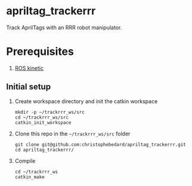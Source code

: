 # apriltag_trackerrr

Track AprilTags with an RRR robot manipulator.

# Prerequisites

1. [ROS kinetic](http://wiki.ros.org/kinetic/Installation/Ubuntu)


## Initial setup

1. Create workspace directory and init the catkin workspace
   ````
   mkdir -p ~/trackrrr_ws/src
   cd ~/trackrrr_ws/src
   catkin_init_workspace
   ````

2. Clone this repo in the `~/trackrrr_ws/src` folder
   ````
   git clone git@github.com:christophebedard/apriltag_trackerrr.git
   cd apriltag_trackerrr/
   ````  

3. Compile
   ````
   cd ~/trackrrr_ws
   catkin_make
   ````